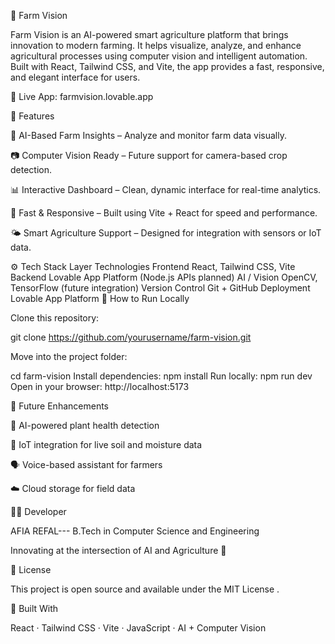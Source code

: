 🌾 Farm Vision

Farm Vision is an AI-powered smart agriculture platform that brings innovation to modern farming.
It helps visualize, analyze, and enhance agricultural processes using computer vision and intelligent automation.
Built with React, Tailwind CSS, and Vite, the app provides a fast, responsive, and elegant interface for users.

🔗 Live App: farmvision.lovable.app

🚀 Features

🌱 AI-Based Farm Insights – Analyze and monitor farm data visually.

📷 Computer Vision Ready – Future support for camera-based crop detection.

📊 Interactive Dashboard – Clean, dynamic interface for real-time analytics.

💨 Fast & Responsive – Built using Vite + React for speed and performance.

🌤️ Smart Agriculture Support – Designed for integration with sensors or IoT data.

⚙️ Tech Stack
Layer	Technologies
Frontend	React, Tailwind CSS, Vite
Backend	Lovable App Platform (Node.js APIs planned)
AI / Vision	OpenCV, TensorFlow (future integration)
Version Control	Git + GitHub
Deployment	Lovable App Platform
🧩 How to Run Locally

Clone this repository:

git clone https://github.com/yourusername/farm-vision.git


Move into the project folder:

cd farm-vision
Install dependencies:
npm install
Run locally:
npm run dev
Open in your browser:
http://localhost:5173

🔮 Future Enhancements

🤖 AI-powered plant health detection

📡 IoT integration for live soil and moisture data

🗣️ Voice-based assistant for farmers

☁️ Cloud storage for field data

👩‍💻 Developer

AFIA REFAL---
B.Tech in Computer Science and Engineering

Innovating at the intersection of AI and Agriculture 🌿

📜 License

This project is open source and available under the MIT License
.

💙 Built With

React · Tailwind CSS · Vite · JavaScript · AI + Computer Vision
